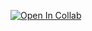 [![Open In Collab](https://colab.research.google.com/assets/colab-badge.svg)](https://colab.research.google.com/drive/14bppn2cpgR-z-Fsb2Y3zoLdAfJMiDXMt?usp=sharing)
